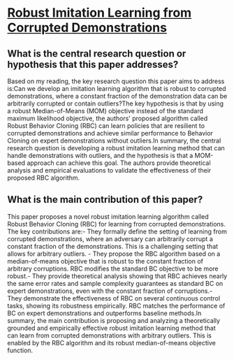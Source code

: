 # [Robust Imitation Learning from Corrupted Demonstrations](https://arxiv.org/abs/2201.12594v1)

## What is the central research question or hypothesis that this paper addresses?

Based on my reading, the key research question this paper aims to address is:Can we develop an imitation learning algorithm that is robust to corrupted demonstrations, where a constant fraction of the demonstration data can be arbitrarily corrupted or contain outliers?The key hypothesis is that by using a robust Median-of-Means (MOM) objective instead of the standard maximum likelihood objective, the authors' proposed algorithm called Robust Behavior Cloning (RBC) can learn policies that are resilient to corrupted demonstrations and achieve similar performance to Behavior Cloning on expert demonstrations without outliers.In summary, the central research question is developing a robust imitation learning method that can handle demonstrations with outliers, and the hypothesis is that a MOM-based approach can achieve this goal. The authors provide theoretical analysis and empirical evaluations to validate the effectiveness of their proposed RBC algorithm.


## What is the main contribution of this paper?

This paper proposes a novel robust imitation learning algorithm called Robust Behavior Cloning (RBC) for learning from corrupted demonstrations. The key contributions are:- They formally define the setting of learning from corrupted demonstrations, where an adversary can arbitrarily corrupt a constant fraction of the demonstrations. This is a challenging setting that allows for arbitrary outliers. - They propose the RBC algorithm based on a median-of-means objective that is robust to the constant fraction of arbitrary corruptions. RBC modifies the standard BC objective to be more robust.- They provide theoretical analysis showing that RBC achieves nearly the same error rates and sample complexity guarantees as standard BC on expert demonstrations, even with the constant fraction of corruptions.- They demonstrate the effectiveness of RBC on several continuous control tasks, showing its robustness empirically. RBC matches the performance of BC on expert demonstrations and outperforms baseline methods.In summary, the main contribution is proposing and analyzing a theoretically grounded and empirically effective robust imitation learning method that can learn from corrupted demonstrations with arbitrary outliers. This is enabled by the RBC algorithm and its robust median-of-means objective function.
